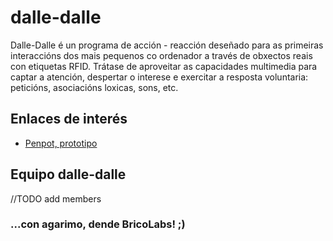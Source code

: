 # dalle-dalle
  Dalle-Dalle é un programa de acción - reacción deseñado para as primeiras interaccións dos mais pequenos co ordenador a través de obxectos reais con etiquetas RFID.  Trátase de aproveitar as capacidades multimedia para captar a atención, despertar o interese e exercitar a resposta  voluntaria: peticións, asociacións loxicas, sons, etc.

## Enlaces de interés
 - [Penpot, prototipo](https://design.penpot.app/#/workspace/52961d58-0a92-80c2-8003-38c06914bbe4/224aa6d5-714a-812f-8002-2e634b209e03?page-id=224aa6d5-714a-812f-8002-2e634b209e04)

## Equipo dalle-dalle
//TODO add members
###
### ...con agarimo, dende BricoLabs! ;)
